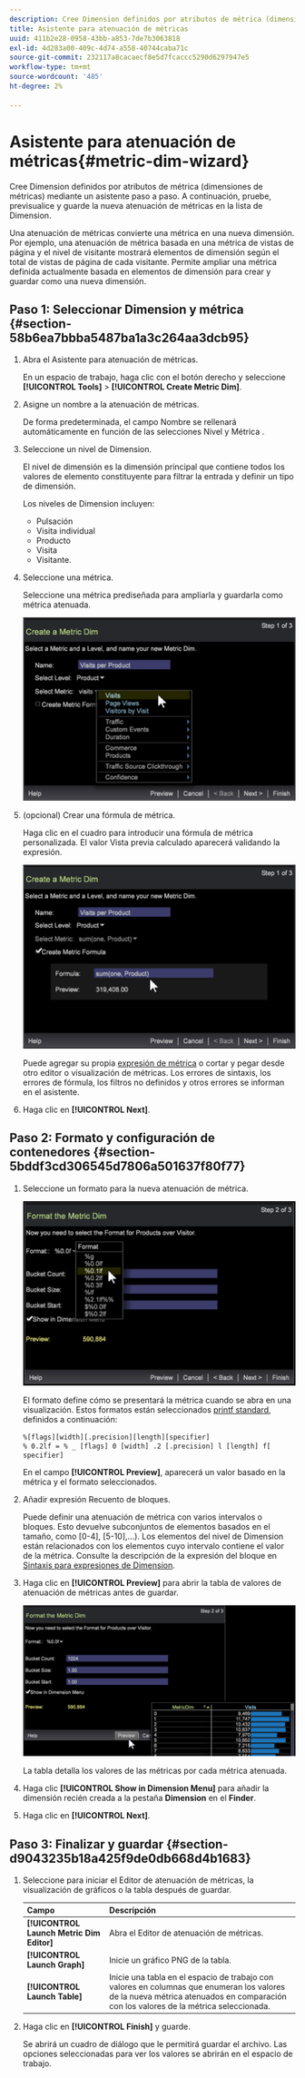 ```yaml
---
description: Cree Dimension definidos por atributos de métrica (dimensiones de métricas) mediante un asistente paso a paso. A continuación, pruebe, previsualice y guarde la nueva atenuación de métricas en la lista de Dimension.
title: Asistente para atenuación de métricas
uuid: 411b2e28-0958-43bb-a853-7de7b3063818
exl-id: 4d283a00-409c-4d74-a558-40744caba71c
source-git-commit: 232117a8cacaecf8e5d7fcaccc5290d6297947e5
workflow-type: tm+mt
source-wordcount: '485'
ht-degree: 2%

---
```


# Asistente para atenuación de métricas{#metric-dim-wizard}

Cree Dimension definidos por atributos de métrica (dimensiones de métricas) mediante un asistente paso a paso. A continuación, pruebe, previsualice y guarde la nueva atenuación de métricas en la lista de Dimension.

Una atenuación de métricas convierte una métrica en una nueva dimensión. Por ejemplo, una atenuación de métrica basada en una métrica de vistas de página y el nivel de visitante mostrará elementos de dimensión según el total de vistas de página de cada visitante. Permite ampliar una métrica definida actualmente basada en elementos de dimensión para crear y guardar como una nueva dimensión.

## Paso 1: Seleccionar Dimension y métrica {#section-58b6ea7bbba5487ba1a3c264aa3dcb95}

1. Abra el Asistente para atenuación de métricas.

   En un espacio de trabajo, haga clic con el botón derecho y seleccione **[!UICONTROL Tools]** > **[!UICONTROL Create Metric Dim]**.

1. Asigne un nombre a la atenuación de métricas.

   De forma predeterminada, el campo Nombre se rellenará automáticamente en función de las selecciones Nivel y Métrica .

1. Seleccione un nivel de Dimension.

   El nivel de dimensión es la dimensión principal que contiene todos los valores de elemento constituyente para filtrar la entrada y definir un tipo de dimensión.

   Los niveles de Dimension incluyen:

   * Pulsación
   * Visita individual
   * Producto
   * Visita
   * Visitante.

1. Seleccione una métrica.

   Seleccione una métrica prediseñada para ampliarla y guardarla como métrica atenuada.

   ![](assets/6_4_workstation_metricdim_metric.png)

1. (opcional) Crear una fórmula de métrica.

   Haga clic en el cuadro para introducir una fórmula de métrica personalizada. El valor Vista previa calculado aparecerá validando la expresión.

   ![](assets/6_4_workstation_metricdim_create_metric.png)

   Puede agregar su propia [expresión de métrica](https://experienceleague.adobe.com/docs/data-workbench/using/client/qry-lang-syntx/c-syntx-mtrc-exp.html) o cortar y pegar desde otro editor o visualización de métricas. Los errores de sintaxis, los errores de fórmula, los filtros no definidos y otros errores se informan en el asistente.

1. Haga clic en **[!UICONTROL Next]**.

## Paso 2: Formato y configuración de contenedores {#section-5bddf3cd306545d7806a501637f80f77}

1. Seleccione un formato para la nueva atenuación de métrica.

   ![](assets/6_4_workstation_metricdim_format_metric.png)

   El formato define cómo se presentará la métrica cuando se abra en una visualización. Estos formatos están seleccionados [printf standard](http://www.cplusplus.com/reference/cstdio/printf/), definidos a continuación:

   ```
   %[flags][width][.precision][length][specifier]
   % 0.2lf = % _ [flags] 0 [width] .2 [.precision] l [length] f[ specifier]
   ```

   En el campo **[!UICONTROL Preview]**, aparecerá un valor basado en la métrica y el formato seleccionados.

1. Añadir expresión Recuento de bloques.

   Puede definir una atenuación de métrica con varios intervalos o bloques. Esto devuelve subconjuntos de elementos basados en el tamaño, como [0-4], [5-10],...). Los elementos del nivel de Dimension están relacionados con los elementos cuyo intervalo contiene el valor de la métrica. Consulte la descripción de la expresión del bloque en [Sintaxis para expresiones de Dimension](https://experienceleague.adobe.com/docs/data-workbench/using/client/qry-lang-syntx/c-syntx-dim-exp.html).

1. Haga clic en **[!UICONTROL Preview]** para abrir la tabla de valores de atenuación de métricas antes de guardar.

   ![](assets/6_4_workstation_metricdim_preview.png)

   La tabla detalla los valores de las métricas por cada métrica atenuada.

1. Haga clic **[!UICONTROL Show in Dimension Menu]** para añadir la dimensión recién creada a la pestaña **Dimension** en el **Finder**.

1. Haga clic en **[!UICONTROL Next]**.

## Paso 3: Finalizar y guardar {#section-d9043235b18a425f9de0db668d4b1683}

1. Seleccione para iniciar el Editor de atenuación de métricas, la visualización de gráficos o la tabla después de guardar.

   | Campo | Descripción |
   |---|---|
   | **[!UICONTROL Launch Metric Dim Editor]** | Abra el Editor de atenuación de métricas. |
   | **[!UICONTROL Launch Graph]** | Inicie un gráfico PNG de la tabla. |
   | **[!UICONTROL Launch Table]** | Inicie una tabla en el espacio de trabajo con valores en columnas que enumeran los valores de la nueva métrica atenuados en comparación con los valores de la métrica seleccionada. |

1. Haga clic en **[!UICONTROL Finish]** y guarde.

   Se abrirá un cuadro de diálogo que le permitirá guardar el archivo. Las opciones seleccionadas para ver los valores se abrirán en el espacio de trabajo.
